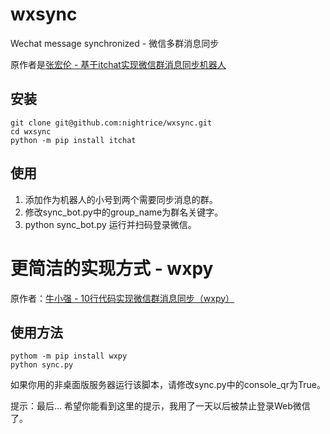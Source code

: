 # wxsync

Wechat message synchronized - 微信多群消息同步

原作者是[张宏伦 - 基于itchat实现微信群消息同步机器人](https://zhuanlan.zhihu.com/p/25445025)


## 安装

```
git clone git@github.com:nightrice/wxsync.git
cd wxsync
python -m pip install itchat
```

## 使用

1. 添加作为机器人的小号到两个需要同步消息的群。
2. 修改sync_bot.py中的group_name为群名关键字。
3. python sync_bot.py 运行并扫码登录微信。


# 更简洁的实现方式 - wxpy

原作者：[牛小强 - 10行代码实现微信群消息同步（wxpy）](https://zhuanlan.zhihu.com/p/33604536)

## 使用方法
```
pythom -m pip install wxpy
python sync.py
```

如果你用的非桌面版服务器运行该脚本，请修改sync.py中的console_qr为True。


提示：最后... 希望你能看到这里的提示，我用了一天以后被禁止登录Web微信了。

